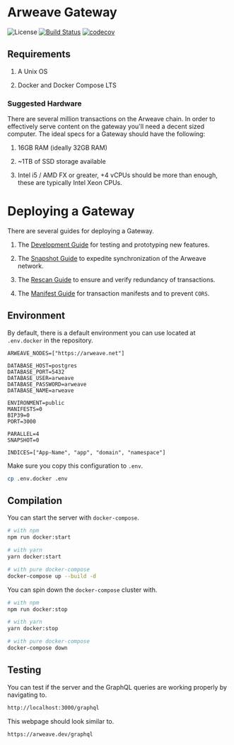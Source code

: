 # Arweave Gateway

![License](https://img.shields.io/badge/license-MIT-blue.svg)
[![Build Status](https://travis-ci.org/ArweaveTeam/gateway.svg?branch=master)](https://travis-ci.org/ArweaveTeam/gateway)
[![codecov](https://codecov.io/gh/ArweaveTeam/gateway/branch/master/graph/badge.svg)](https://codecov.io/gh/ArweaveTeam/gateway)

## Requirements

1. A Unix OS

2. Docker and Docker Compose LTS

### Suggested Hardware

There are several million transactions on the Arweave chain. In order to effectively serve content on the gateway you'll need a decent sized computer. The ideal specs for a Gateway should have the following:

1. 16GB RAM (ideally 32GB RAM)

2. ~1TB of SSD storage available

3. Intel i5 / AMD FX or greater, +4 vCPUs should be more than enough, these are typically Intel Xeon CPUs.

# Deploying a Gateway

There are several guides for deploying a Gateway.

1. The [Development Guide](./DEV.md) for testing and prototyping new features.

2. The [Snapshot Guide](./SNAPSHOT.md) to expedite synchronization of the Arweave network.

3. The [Rescan Guide](./RESCAN.md) to ensure and verify redundancy of transactions.

4. The [Manifest Guide](./MANIFEST.md) for transaction manifests and to prevent `CORS`.

## Environment

By default, there is a default environment you can use located at `.env.docker` in the repository.

```env
ARWEAVE_NODES=["https://arweave.net"]

DATABASE_HOST=postgres
DATABASE_PORT=5432
DATABASE_USER=arweave
DATABASE_PASSWORD=arweave
DATABASE_NAME=arweave

ENVIRONMENT=public
MANIFESTS=0
BIP39=0
PORT=3000

PARALLEL=4
SNAPSHOT=0

INDICES=["App-Name", "app", "domain", "namespace"]
```

Make sure you copy this configuration to `.env`.

```bash
cp .env.docker .env
```

## Compilation

You can start the server with `docker-compose`.

```bash
# with npm
npm run docker:start

# with yarn
yarn docker:start

# with pure docker-compose
docker-compose up --build -d
```

You can spin down the `docker-compose` cluster with.

```bash
# with npm
npm run docker:stop

# with yarn
yarn docker:stop

# with pure docker-compose
docker-compose down
```

## Testing

You can test if the server and the GraphQL queries are working properly by navigating to.

```bash
http://localhost:3000/graphql
```

This webpage should look similar to.

```bash
https://arweave.dev/graphql
```
